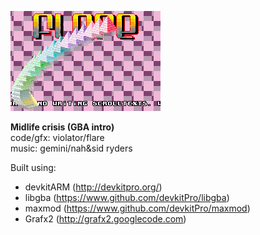 ![flr_mdlfcrs](/scrshot.gif)

**Midlife crisis (GBA intro)**  
code/gfx: violator/flare  
music: gemini/nah&sid ryders  

Built using:
- devkitARM (http://devkitpro.org/)
- libgba (https://www.github.com/devkitPro/libgba)
- maxmod (https://www.github.com/devkitPro/maxmod)
- Grafx2 (http://grafx2.googlecode.com)
